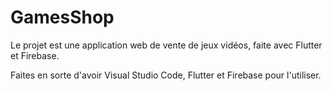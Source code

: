 # GamesShop

Le projet est une application web de vente de jeux vidéos, faite avec Flutter et Firebase.

Faites en sorte d'avoir Visual Studio Code, Flutter et Firebase pour l'utiliser.
